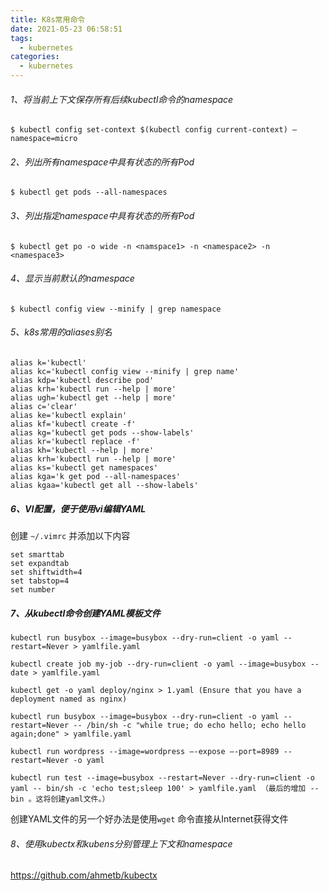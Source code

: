 ```yaml
---
title: K8s常用命令
date: 2021-05-23 06:58:51
tags:
  - kubernetes
categories:
  - kubernetes
---
```


###### 1、将当前上下文保存所有后续kubectl命令的namespace

```shell
$ kubectl config set-context $(kubectl config current-context) —namespace=micro
```

###### 2、列出所有namespace中具有状态的所有Pod

```shell
$ kubectl get pods --all-namespaces
```

###### 3、列出指定namespace中具有状态的所有Pod

```shell
$ kubectl get po -o wide -n <namspace1> -n <namespace2> -n <namespace3>
```

###### 4、显示当前默认的namespace

```shell
$ kubectl config view --minify | grep namespace
```

###### 5、k8s常用的aliases别名

```shell
alias k='kubectl'
alias kc='kubectl config view --minify | grep name'
alias kdp='kubectl describe pod'
alias krh='kubectl run --help | more'
alias ugh='kubectl get --help | more'
alias c='clear'
alias ke='kubectl explain'
alias kf='kubectl create -f'
alias kg='kubectl get pods --show-labels'
alias kr='kubectl replace -f'
alias kh='kubectl --help | more'
alias krh='kubectl run --help | more'
alias ks='kubectl get namespaces'
alias kga='k get pod --all-namespaces'
alias kgaa='kubectl get all --show-labels'

```

##### 6、VI配置，便于使用vi编辑YAML

创建 `~/.vimrc` 并添加以下内容

```shell
set smarttab
set expandtab
set shiftwidth=4
set tabstop=4
set number
```

##### 7、从kubectl命令创建YAML模板文件

```shell
kubectl run busybox --image=busybox --dry-run=client -o yaml --restart=Never > yamlfile.yaml

kubectl create job my-job --dry-run=client -o yaml --image=busybox -- date > yamlfile.yaml

kubectl get -o yaml deploy/nginx > 1.yaml (Ensure that you have a deployment named as nginx)

kubectl run busybox --image=busybox --dry-run=client -o yaml --restart=Never -- /bin/sh -c "while true; do echo hello; echo hello again;done" > yamlfile.yaml

kubectl run wordpress --image=wordpress –-expose –-port=8989 --restart=Never -o yaml

kubectl run test --image=busybox --restart=Never --dry-run=client -o yaml -- bin/sh -c 'echo test;sleep 100' > yamlfile.yaml （最后的增加 --bin 。这将创建yaml文件。）
```

创建YAML文件的另一个好办法是使用`wget` 命令直接从Internet获得文件

###### 8、使用kubectx和kubens分别管理上下文和namespace

https://github.com/ahmetb/kubectx

